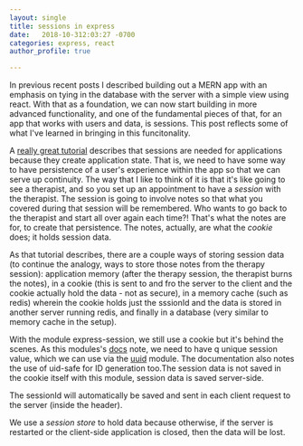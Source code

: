 ```yaml
---
layout: single
title: sessions in express
date:   2018-10-312:03:27 -0700
categories: express, react
author_profile: true

---
```


In previous recent posts I described building out a MERN app with an emphasis on tying in the database with the server with a simple view using react. With that as a foundation, we can now start building in more advanced functionality, and one of the fundamental pieces of that, for an app that works with users and data, is sessions. This post reflects some of what I've learned in bringing in this funcitonality.

A [really great tutorial](https://nodewebapps.com/2017/06/18/how-do-nodejs-sessions-work/) describes that sessions are needed for applications because they create application state. That is, we need to have some way to have persistence of a user's experience within the app so that we can serve up continuity. The way that I like to think of it is that it's like going to see a therapist, and so you set up an appointment to have a *session* with the therapist. The session is going to involve notes so that what you covered during that session will be remembered. Who wants to go back to the therapist and start all over again each time?! That's what the notes are for, to create that persistence. The notes, actually, are what the *cookie* does; it holds session data.

As that tutorial describes, there are a couple ways of storing session data (to continue the analogy, ways to store those notes from the therapy session): application memory (after the therapy session, the therapist burns the notes), in a cookie (this is sent to and fro the server to the client and the cookie actually hold the data - not as secure), in a memory cache (such as redis) wherein the cookie holds just the sssionId and the data is stored in another server running redis, and finally in a database (very similar to memory cache in the setup).

With the module express-session, we still use a cookie but it's behind the scenes. As this modules's [docs](https://www.npmjs.com/package/express-session) note, we need to have q unique session value, which we can use via the [uuid](https://www.npmjs.com/package/uuid) module. The documentation also notes the use of uid-safe for ID generation too.The session data is not saved in the cookie itself with this module, session data is saved server-side.

The sessionId will automatically be saved and sent in each client request to the server (inside the header).

We use a *session store* to hold data because otherwise, if the server is restarted or the client-side application is closed, then the data will be lost.
